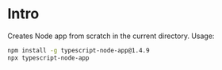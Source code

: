 # Intro

Creates Node app from scratch in the current directory. Usage:

```sh
npm install -g typescript-node-app@1.4.9
npx typescript-node-app
```
